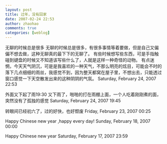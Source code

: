 ```yaml
---
layout: post
title: 过年，没有回家
date: 2007-02-24 22:53
author: zhaohao
comments: true
categories: [weblog]
---
```

无聊的时候总是很多
无聊的时候总是很多，有很多事情等着要做，但是自己又偏偏不想去做，这种无聊真的最下下的无聊了。 有些时候想写些东西，可是手指触碰到键盘的时候又不知道该写些什么了，人就是这样一种奇怪的动物。 有点迷惘，今天天气阴沉，可是是我喜欢的一种天气，不那么明亮的炫目，可能会不时的落下几点细细的雨丝，我感觉不到，因为整天都窝在屋子里，不想出去，只能透过窗口感觉一下天空散发出来的这种阴阴的气氛。
Saturday, February 24, 2007 22:53

外面又下起了雨19:30
又下雨了，啪啪的打在雨棚上面，一个人吃着刚刚煮的面，突然没有了孤独的感觉
Saturday, February 24, 2007 19:45

转眼间已经初六了，过的好快，也好颓废
Friday, February 23, 2007 00:25

Happy Chinese new year ,happy every day!
Sunday, February 18, 2007 00:00

Happy Chinese new year
Saturday, February 17, 2007 23:59
